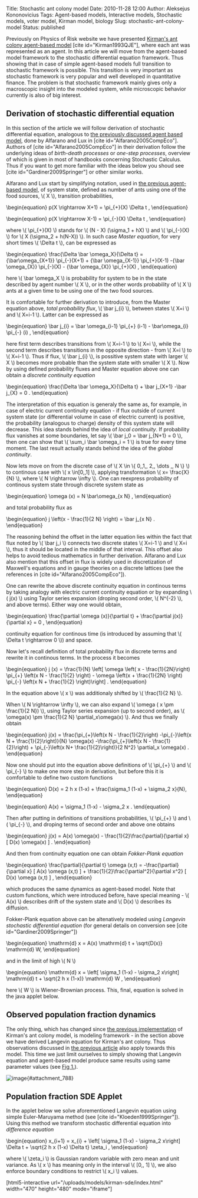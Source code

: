 Title: Stochastic ant colony model
Date: 2010-11-28 12:00
Author: Aleksejus Kononovicius
Tags: Agent-based models, Interactive models, Stochastic models, voter model, Kirman model, biology
Slug: stochastic-ant-colony-model
Status: published

Previously on Physics of Risk website we have
presented [Kirman's ant colony agent-based
model](/kirman-ants "Kirman's ant colony agent-based model on Physics of Risk website")
\[cite id="Kirman1993QJE"\], where each ant was represented as an agent.
In this article we will move from the agent-based model framework to the
stochastic differential equation framework. Thus showing that in case of
simple agent-based models full transition to stochastic framework is
possible. This transition is very important as stochastic framework is
very popular and well developed in quantitative finance. The problem is
that stochastic framework mainly gives only a macroscopic insight into
the modeled system, while microscopic behavior currently is also of big
interest.  
<!--more-->

Derivation of stochastic differential equation
----------------------------------------------

In this section of the article we will follow derivation of stochastic
differential equation, analogous to [the previously discussed agent
based
model](/kirman-ants "Kirman's ant colony agent-based model on Physics of Risk website"),
done by Alfarano and Lux in \[cite id="Alfarano2005CompEco"\]. Authors
of \[cite id="Alfarano2005CompEco"\] in their derivation follow the
underlying ideas of *birth-death processes* or *one-step processes*,
overview of which is given in most of handbooks concerning Stochastic
Calculus. Thus if you want to get more familiar with the ideas below
you shoud see \[cite id="Gardiner2009Springer"\] or other similar works.

Alfarano and Lux start by simplifying notation, used in [the previous
agent-based
model](/kirman-ants "Kirman's ant colony agent-based model on Physics of Risk website"),
of system state, defined as number of ants using one of the food
sources, \\\(  X \\\), transition probabilities,


\begin{equation}
 p(X \rightarrow X+1) = \pi\_{+}(X) \Delta t , 
\end{equation}



\begin{equation}
 p(X \rightarrow X-1) = \pi\_{-}(X) \Delta t , 
\end{equation}


where \\\(  \pi\_{+}(X)  \\\) stands for \\\(  (N - X) (\sigma\_1 + hX)  \\\) and \\\(  \pi\_{-}(X)  \\\) for \\\(  X (\sigma\_2 + h(N-X)) \\\). In such case *Master equation*, for very short times \\\( \Delta t \\\), can be expressed as


\begin{equation}
 \frac{\Delta \bar \omega\_X}{\Delta t} = {\bar\omega\_{X+1}} \pi\_{-}(X+1) + {\bar \omega\_{X-1}} \pi\_{+}(X-1) -{\bar \omega\_{X}} \pi\_{-}(X) - {\bar \omega\_{X}} \pi\_{+}(X) ,
\end{equation}


here \\\(  \bar \omega\_X \\\) is probability for system to be in the
state described by agent number \\\(  X \\\), or in the other words
probability of \\\(  X \\\) ants at a given time to be using one of the
two food sources.

It is comfortable for further derivation to introduce, from the Master
equation above, *total probability flux*, \\\(  \bar j\_{i} \\\),
between states \\\(  X=i \\\) and \\\(  X=i-1 \\\). Latter can be
expressed as


\begin{equation}
 \bar j\_{i} = \bar \omega\_{i-1} \pi\_{+} (i-1) - \bar\omega\_{i} \pi\_{-} (i) , 
\end{equation}


here first term describes transitions from \\\(  X=i-1 \\\) to \\\( X=i \\\), while the second term describes transitions in the opposite
direction - from \\\(  X=i \\\) to \\\(  X=i-1 \\\). Thus if flux, \\\( \bar j\_{i} \\\), is possitive system state with larger \\\(  X \\\)
becomes more probable than the system state with smaller \\\(  X \\\).
Now by using defined probability fluxes and Master equation above one
can obtain a *discrete continuity equation*


\begin{equation}
 \frac{\Delta \bar \omega\_X}{\Delta t} + \bar j\_{X+1} -\bar j\_{X} = 0 . 
\end{equation}


The interpretation of this equation is generaly the same as, for
example, in case of electric current continuity equation - if flux
outside of current system state (or differential volume in case of
electric current) is positive, the probability (analogous to charge)
density of this system state will decrease. This idea stands behind the
idea of *local continuity*. If probability flux vanishes at some
boundaries, let say \\\(  \bar j\_0 = \bar j\_{N+1} = 0 \\\), then one
can show that \\\(  \sum\_i \bar \omega\_i = 1 \\\) is true for every
time moment. The last result actually stands behind the idea of the
*global continuity*.

Now lets move on from the discrete case of \\\(  X \in \\\{ 0,\,1,\, 2,\, \dots ,\, N \\\} \\\)
to continous case with \\\(  x \in\[0,\,1\] \\\), applying transformation
\\\(  x= \frac{X}{N} \\\), where \\\(  N \rightarrow \infty \\\). One can
reexpress probability of continous system state through
discrete system state as


\begin{equation}
 \omega (x) = N \bar\omega\_{x N} , 
\end{equation}


and total probability flux as


\begin{equation}
 j \left(x - \frac{1}{2 N} \right) = \bar j\_{x N} . 
\end{equation}


The reasoning behind the offset in the latter equation lies within the
fact that flux noted by \\\(  \bar j\_i \\\) connects two discrete
states \\\(  X=i-1 \\\) and \\\(  X=i \\\), thus it should be located in
the middle of that interval. This offset also helps to avoid tedious
mathematics in further derivation. Alfarano and Lux also mention that
this offset in flux is widely used in discretization of Maxwell's
equations and in gauge theories on a discrete lattices (see the
references in \[cite id="Alfarano2005CompEco"\]).

One can rewrite the above discrete continuity equation in continous
terms by taking analogy with electric current continuity equation or by
expanding \\\(  j(x) \\\) using Taylor series expansion (droping second
order, \\\(  N^{-2}  \\\), and above terms). Either way one would
obtain,


\begin{equation}
 \frac{\partial \omega (x)}{\partial t} + \frac{\partial j(x)}{\partial x} = 0 , 
\end{equation}


continuity equation for continous time (is introduced by assuming that
\\\(  \Delta t \rightarrow 0 \\\)) and space.

Now let's recall definition of total probability flux in discrete terms
and rewrite it in continous terms. In the process it becomes


\begin{equation}
 j (x) = \frac{1}{N} \left\[ \omega \left( x - \frac{1}{2N}\right) \pi\_{+} \left(x N - \frac{1}{2} \right) - \omega \left(x + \frac{1}{2N} \right) \pi\_{-} \left(x N + \frac{1}{2} \right)\right\] . 
\end{equation}


In the equation above \\\(  x \\\) was additionaly shifted by \\\( \frac{1}{2 N} \\\).

When \\\(  N \rightarrow \infty \\\), we can also expand \\\( \omega ( x \pm \frac{1}{2 N}) \\\), using Taylor series expansion (up to
second order), as \\\(  \omega(x) \pm \frac{1}{2 N} \partial\_x\omega(x) \\\). And thus we finally obtain


\begin{equation}
 j(x) = \frac{\pi\_{+}\left(x N - \frac{1}{2}\right) -\pi\_{-}\left(x N + \frac{1}{2}\right)}{N} \omega(x) -\frac{\pi\_{+}\left(x N - \frac{1}{2}\right) + \pi\_{-}\left(x N+ \frac{1}{2}\right)}{2 N^2} \partial\_x \omega(x) . 
\end{equation}


Now one should put into the equation above definitions of \\\( \pi\_{+} \\\) and \\\(  \pi\_{-} \\\) to make one more step in derivation,
but before this it is comfortable to define two custom functions


\begin{equation}
 D(x) = 2 h x (1-x) + \frac{\sigma\_1 (1-x) + \sigma\_2 x}{N},
\end{equation}



\begin{equation}
 A(x) = \sigma\_1 (1-x) - \sigma\_2 x . 
\end{equation}


Then after putting in definitions of transitions probabilities, \\\( \pi\_{+} \\\) and \\\(  \pi\_{-} \\\), and droping terms of second order
and above one obtains


\begin{equation}
 j(x) = A(x) \omega(x) - \frac{1}{2}\frac{\partial}{\partial x} \[ D(x) \omega(x) \] . 
\end{equation}


And then from continuity equation one can obtain *Fokker-Plank equation*


\begin{equation}
 \frac{\partial}{\partial t} \omega (x,t) = -\frac{\partial}{\partial x} \[ A(x) \omega (x,t) \] + \frac{1}{2}\frac{\partial^2}{\partial x^2} \[ D(x) \omega (x,t) \] , 
\end{equation}


which produces the same dynamics as agent-based model. Note that custom
functions, which were introduced before, have special meaning - \\\( A(x) \\\)
describes drift of the system state and \\\(  D(x) \\\) describes its
diffusion.

Fokker-Plank equation above can be altenatively modeled using *Langevin
stochastic differential equation* (for general details on conversion see
\[cite id="Gardiner2009Springer"\])


\begin{equation}
 \mathrm{d} x = A(x) \mathrm{d} t + \sqrt{D(x)} \mathrm{d} W, 
\end{equation}


and in the limit of high \\\(  N \\\)


\begin{equation}
 \mathrm{d} x = \left\[ \sigma\_1 (1-x) - \sigma\_2 x\right\] \mathrm{d} t + \sqrt{2 h x (1-x)} \mathrm{d} W , 
\end{equation}


here \\\(  W \\\) is Wiener-Brownian process. This, final, equation is
solved in the java applet below.

Observed population fraction dynamics
-------------------------------------

The only thing, which has changed since [the previous
implementation](/kirman-ants "Kirman's ant colony agent-based model on Physics of Risk website")
of Kirman's ant colony model, is modeling framework - in the section
above we have derived Langevin equation for Kirman's ant colony. Thus
observations discussed in [the previous
article](/kirman-ants "Kirman's ant colony agent-based model on Physics of Risk website")
also apply towards this model. This time we just limit ourselves to
simply showing that Langevin equation and agent-based model produce same
results using same parameter values (see [Fig 1.](#attachment_788)).

![image](/uploads/2010/sde_abm_comparison.png "Comparison of probability density function (a) and power
spectral density (b) of external observable, x, time series, which were
produced by agent-based model (points) and stochastic model (lines).
Parameters are set as follows: \\\( h=1 \\\) (same in all cases), \\\( \sigma\_1 =0.2 \\\) (red
points, blue lines), \\\( \sigma\_1 =16 \\\) (magenta points, cyan lines), \\\( \sigma\_2=5 \\\) (same
in all
cases)."){#attachment_788} 

Population fraction SDE Applet
------------------------------

In the applet below we solve aforementioned Langevin equation using
simple Euler-Maruyama method (see \[cite id="Kloeden1999Springer"\]).
Using this method we transform stochastic differential equation into
*difference equation*


\begin{equation}
 x\_{i+1} = x\_{i} + \left\[ \sigma\_1 (1-x) - \sigma\_2 x\right\] \Delta t + \sqrt{2 h x (1-x) \Delta t} \zeta\_i , 
\end{equation}


where \\\(  \zeta\_i  \\\) is Gaussian random variable with zero mean
and unit variance. As \\\(  x \\\) has meaning only in the interval
\\\(  \[0,\, 1\] \\\), we also enforce boundary conditions to restrict
\\\(  x\_i \\\) values.

[html5-interactive
url="/uploads/models/kirman-sde/index.html"
width="470" height="480" mode="iframe"]
